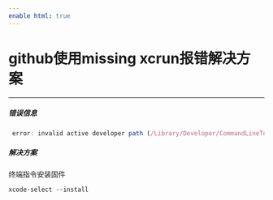 ```yaml
---
enable html: true
---
```

# github使用missing xcrun报错解决方案
--------
  ##### 错误信息
```JAVASCRIPT
 error: invalid active developer path (/Library/Developer/CommandLineTools), missing xcrun at: /Library/Developer/CommandLineTools/usr/bin/xcrun
```

  ##### 解决方案
  终端指令安装固件

    xcode-select --install

